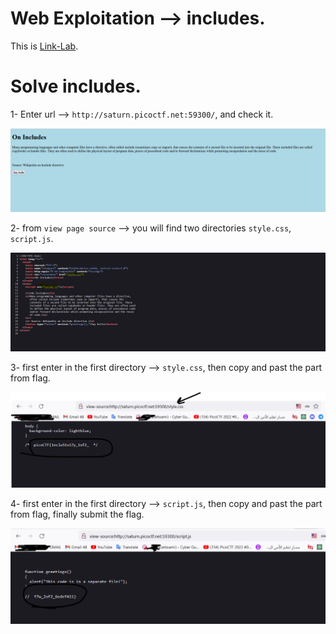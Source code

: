# Web Exploitation --> includes.
This is [Link-Lab](https://play.picoctf.org/practice/challenge/274?category=1&page=1&solved=1).
# Solve includes.
1- Enter url --> `http://saturn.picoctf.net:59300/`, and check it.
<br />

![0](screenshots/0.png)
<br />

2- from `view page source` --> you will find two directories `style.css`, `script.js`.
<br />

![1](screenshots/1.png)
<br />

3- first enter in the first directory --> `style.css`, then copy and past the part from flag.
<br />

![2](screenshots/2.png)
<br />

4- first enter in the first directory --> `script.js`, then copy and past the part from flag, finally submit the flag.
<br />

![3](screenshots/3.png)
<br />